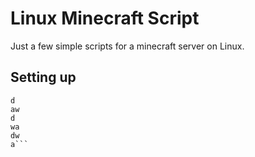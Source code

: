 # Linux Minecraft Script

Just a few simple scripts for a minecraft server on Linux.

## Setting up

```git clone https://github.com/cranstonide/linux-minecraft-scripts
d
aw
d
wa
dw
a```
